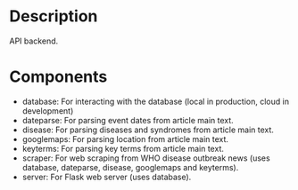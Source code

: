 # Description

API backend.

# Components

- database: For interacting with the database (local in production, cloud in development)
- dateparse: For parsing event dates from article main text.
- disease: For parsing diseases and syndromes from article main text.
- googlemaps: For parsing location from article main text.
- keyterms: For parsing key terms from article main text.
- scraper: For web scraping from WHO disease outbreak news (uses database, dateparse, disease, googlemaps and keyterms).
- server: For Flask web server (uses database).

